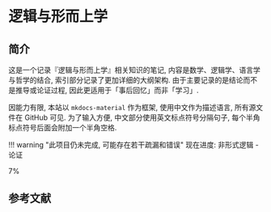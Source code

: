 # 逻辑与形而上学

## 简介
这是一个记录『逻辑与形而上学』相关知识的笔记, 内容是数学、逻辑学、语言学与哲学的结合, 索引部分记录了更加详细的大纲架构. 由于主要记录的是结论而不是推导或论证过程, 因此更适用于「事后回忆」而非「学习」.

因能力有限, 本站以 `mkdocs-material` 作为框架, 使用中文作为描述语言, 所有源文件在 GitHub 可见. 为了输入方便, 中文部分使用英文标点符号分隔句子, 每个半角标点符号后面会附加一个半角空格.

!!! warning "此项目仍未完成, 可能存在若干疏漏和错误"
    <label> 现在进度: 非形式逻辑 - 论证 </label>
    <div class="progress-container">
        <div class="progress-percentage" style="width: 7%;"> 7% </div>
    </div>

## 参考文献

<div class="ref"> </div>

<style>
.ref {
    display: flex;
    flex-direction: column;
}

.entry {
    display: flex;
    flex-direction: row;
}

.index {
    min-width: 2.4em;
    font-weight: 600;
}
.index:before {
    content: "[";
}
.index:after {
    content: "]";
}

.value {
    flex-grow: 1;
}
</style>

<script>
entryList = [
    "蔡曙山.认知科学导论[M]. 人民出版社:北京, 2021:1-697.",
    "华东师范大学哲学系逻辑学教研室.形式逻辑[M]. 华东师大出版社:上海, 2016:1-193.",
    "[英]Julian Baggini, [美]Peter S. Fosl.简单的哲学[M]. 陶涛,译. 中国人民大学出版社:北京, 2016:1-266.",
    "Robin Turner,Nick Nicholas.Lojban For Beginners[EB/OL].",
    "蔡曙山,邹崇理.自然语言形式理论研究[M]. 人民出版社:北京, 2010:1-604.",
    "陈波.逻辑哲学[M]. 北京大学出版社:北京, 2006:1-364.",
    "黄敏.分析哲学导论[M]. 中山大学出版社:广州, 2009:1-362.",
    "[美]Stewart Shapiro.数学哲学：对数学的思考[M]. 郝兆宽,杨睿之,译. 复旦大学出版社:上海, 2009:1-281.",
    "汪芳庭.数学基础[M]. 高等教育出版社:北京, 2018:1-271.",
    "汪芳庭.数理逻辑[M]. 中国科学技术大学出版社:合肥, 2010:1-188.",
    "郝兆宽,杨睿之,杨跃.数理逻辑：证明及其限度[M]. 复旦大学出版社:上海, 2020:1-243.",
    "[美]Michael Sipser.计算理论导引[M]. 唐常杰,陈鹏,向勇,刘齐宏,译. 机械工业出版社:北京, 2006:155-220",
    "徐利治.现代数学手册·近代数学卷[M]. 华中科技大学出版社:武汉, 2001:1-52.",
    "熊金城.点集拓扑讲义[M]. 高等教育出版社:北京, 2020:1-162.",
    "Rob Nederpelt,Herman Geuvers.Type Theory and Formal Proof: an Introduction[M]. Cambridge UniversitPress:Cambridge, 2014:1-390.",
    "The Univalent Foundations Program.Homotopy Type Theory[EB/OL]."
];

entryList.forEach((item, index) => {
    const newEntry = document.createElement("div");
    const newValue = document.createElement("div");
    const newIndex = document.createElement("div");
    newEntry.className = "entry";
    newValue.className = "value";
    newIndex.className = "index";
    newValue.innerText = item;
    newIndex.innerText = index + 1;
    newEntry.append(newIndex);
    newEntry.append(newValue);
    document.querySelector(".ref").append(newEntry);
});
</script>
